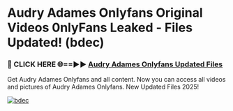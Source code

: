 # Audry Adames Onlyfans Original Videos 0nlyFans Leaked - Files Updated! (bdec)

<h3>🔴 CLICK HERE 🌐==►► <a href="https://tinyurl.com/ehrbuxhb" rel="nofollow">Audry Adames Onlyfans Updated Files</a></h3>

Get Audry Adames Onlyfans and all content. Now you can access all videos and pictures of Audry Adames Onlyfans. New Updated Files 2025!

[![bdec](https://i.imgur.com/lVYEuWS.gif)](https://tinyurl.com/ehrbuxhb)
